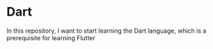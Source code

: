 # Dart
In this repository, I want to start learning the Dart language, which is a prerequisite for learning Flutter
